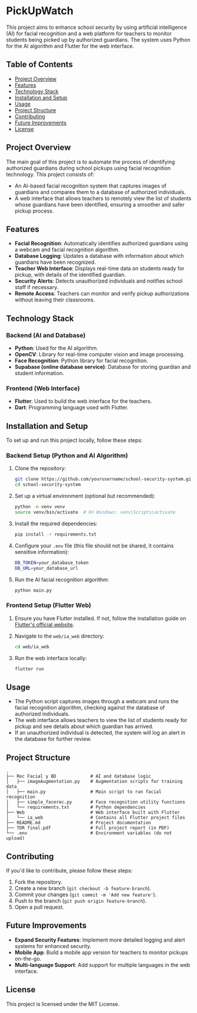 
# PickUpWatch

This project aims to enhance school security by using artificial intelligence (AI) for facial recognition and a web platform for teachers to monitor students being picked up by authorized guardians. The system uses Python for the AI algorithm and Flutter for the web interface.

## Table of Contents
- [Project Overview](#project-overview)
- [Features](#features)
- [Technology Stack](#technology-stack)
- [Installation and Setup](#installation-and-setup)
- [Usage](#usage)
- [Project Structure](#project-structure)
- [Contributing](#contributing)
- [Future Improvements](#future-improvements)
- [License](#license)

## Project Overview

The main goal of this project is to automate the process of identifying authorized guardians during school pickups using facial recognition technology. This project consists of:
- An AI-based facial recognition system that captures images of guardians and compares them to a database of authorized individuals.
- A web interface that allows teachers to remotely view the list of students whose guardians have been identified, ensuring a smoother and safer pickup process.

## Features
- **Facial Recognition**: Automatically identifies authorized guardians using a webcam and facial recognition algorithm.
- **Database Logging**: Updates a database with information about which guardians have been recognized.
- **Teacher Web Interface**: Displays real-time data on students ready for pickup, with details of the identified guardian.
- **Security Alerts**: Detects unauthorized individuals and notifies school staff if necessary.
- **Remote Access**: Teachers can monitor and verify pickup authorizations without leaving their classrooms.

## Technology Stack

### Backend (AI and Database)
- **Python**: Used for the AI algorithm.
- **OpenCV**: Library for real-time computer vision and image processing.
- **Face Recognition**: Python library for facial recognition.
- **Supabase (online database service)**: Database for storing guardian and student information.

### Frontend (Web Interface)
- **Flutter**: Used to build the web interface for the teachers.
- **Dart**: Programming language used with Flutter.

## Installation and Setup

To set up and run this project locally, follow these steps:

### Backend Setup (Python and AI Algorithm)
1. Clone the repository:
   ```bash
   git clone https://github.com/yourusername/school-security-system.git
   cd school-security-system
   ```

2. Set up a virtual environment (optional but recommended):
   ```bash
   python -m venv venv
   source venv/bin/activate  # On Windows: venv\Scripts\activate
   ```

3. Install the required dependencies:
   ```bash
   pip install -r requirements.txt
   ```

4. Configure your `.env` file (this file should not be shared, it contains sensitive information):
   ```bash
   DB_TOKEN=your_database_token
   DB_URL=your_database_url
   ```

5. Run the AI facial recognition algorithm:
   ```bash
   python main.py
   ```

### Frontend Setup (Flutter Web)
1. Ensure you have Flutter installed. If not, follow the installation guide on [Flutter's official website](https://flutter.dev/docs/get-started/install).

2. Navigate to the `web/ia_web` directory:
   ```bash
   cd web/ia_web
   ```

3. Run the web interface locally:
   ```bash
   flutter run
   ```

## Usage

- The Python script captures images through a webcam and runs the facial recognition algorithm, checking against the database of authorized individuals.
- The web interface allows teachers to view the list of students ready for pickup and see details about which guardian has arrived.
- If an unauthorized individual is detected, the system will log an alert in the database for further review.

## Project Structure

```plaintext
.
├── Rec Facial y BD             # AI and database logic
│   ├── imageAugmentation.py    # Augmentation scripts for training data
│   ├── main.py                 # Main script to run facial recognition
│   ├── simple_facerec.py       # Face recognition utility functions
│   └── requirements.txt        # Python dependencies
├── Web                         # Web interface built with Flutter
│   └── ia_web                  # Contains all Flutter project files
├── README.md                   # Project documentation
├── TDR final.pdf               # Full project report (in PDF)
└── .env                        # Environment variables (do not upload)
```

## Contributing

If you'd like to contribute, please follow these steps:
1. Fork the repository.
2. Create a new branch (`git checkout -b feature-branch`).
3. Commit your changes (`git commit -m 'Add new feature'`).
4. Push to the branch (`git push origin feature-branch`).
5. Open a pull request.

## Future Improvements

- **Expand Security Features**: Implement more detailed logging and alert systems for enhanced security.
- **Mobile App**: Build a mobile app version for teachers to monitor pickups on-the-go.
- **Multi-language Support**: Add support for multiple languages in the web interface.

## License

This project is licensed under the MIT License.
